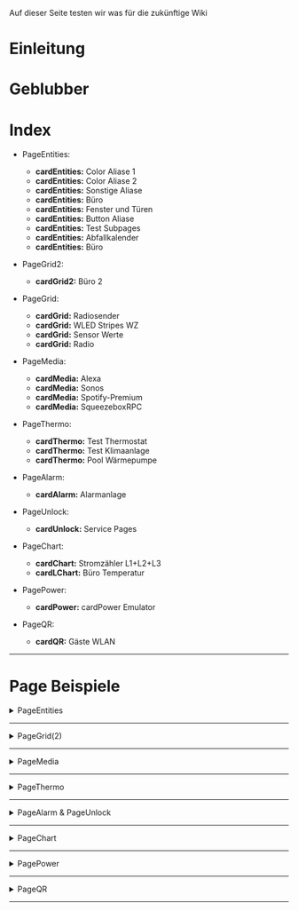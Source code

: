 Auf dieser Seite testen wir was für die zukünftige Wiki

# Einleitung
  
  
  
# Geblubber


# **Index**  
  
* PageEntities:
  * **cardEntities:** Color Aliase 1
  * **cardEntities:** Color Aliase 2
  * **cardEntities:** Sonstige Aliase
  * **cardEntities:** Büro
  * **cardEntities:** Fenster und Türen
  * **cardEntities:** Button Aliase
  * **cardEntities:** Test Subpages
  * **cardEntities:** Abfallkalender
  * **cardEntities:** Büro  

* PageGrid2:
  * **cardGrid2:** Büro 2

* PageGrid:
  * **cardGrid:** Radiosender
  * **cardGrid:** WLED Stripes WZ
  * **cardGrid:** Sensor Werte
  * **cardGrid:** Radio

* PageMedia:
  * **cardMedia:** Alexa
  * **cardMedia:** Sonos
  * **cardMedia:** Spotify-Premium
  * **cardMedia:** SqueezeboxRPC

* PageThermo:
  * **cardThermo:** Test Thermostat
  * **cardThermo:** Test Klimaanlage
  * **cardThermo:** Pool Wärmepumpe

* PageAlarm:
  * **cardAlarm:** Alarmanlage  

* PageUnlock:
  * **cardUnlock:** Service Pages

* PageChart:
  * **cardChart:** Stromzähler L1+L2+L3
  * **cardLChart:** Büro Temperatur

* PagePower:
  * **cardPower:** cardPower Emulator
  
* PageQR:  
  * **cardQR:** Gäste WLAN 
  
  
***  
  
  
# Page Beispiele  
  
<details>
  <summary>PageEntities</summary> 
## Card
  
<PLATZHALTER PICTURE>
  
``` 

```  
  
## Card
  
<PLATZHALTER PICTURE>
  
``` 

```  
  
## Card
  
<PLATZHALTER PICTURE>
  
``` 

```  
  
## Card
  
<PLATZHALTER PICTURE>
  
``` 

```  
  
## Card
  
<PLATZHALTER PICTURE>
  
``` 

```  
  
## Card
  
<PLATZHALTER PICTURE>
  
``` 

```  
  
## Card
  
<PLATZHALTER PICTURE>
  
``` 

```  
  
## Card
  
<PLATZHALTER PICTURE>
  
``` 

```  
  
## Card
  
<PLATZHALTER PICTURE>
  
``` 

```  
  
## Card
  
<PLATZHALTER PICTURE>
  
``` 

```  

</details>  
  
***  
  
<details>
  <summary>PageGrid(2)</summary> 
  
## CardGrid für Sensorwerte  
  
![](https://user-images.githubusercontent.com/102996011/216006611-32155c9c-84ba-48eb-8b07-2485d80eb99b.png)  
  
``` 
let SensorGrid = <PageGrid>{
    'type': 'cardGrid',
    'heading': 'Sensor Werte',
    'useColor': true,
    'items': [
        <PageItem>{ id: 'alias.0.NSPanel_1.TestTemperatur', name: 'Außentemp. °C', offColor: MSRed, onColor: MSGreen, useValue: true, colorScale: {'val_min': -20, 'val_max': 40, 'val_best': 20} },
        <PageItem>{ id: 'alias.0.NSPanel_1.TestFeuchtigkeit', name: 'Luftfeuchte %', offColor: MSYellow, onColor: MSYellow , useValue: true, colorScale: {'val_min': 0, 'val_max': 100, 'val_best': 65} },
        <PageItem>{ id: 'alias.0.NSPanel_1.Taupunkt', name: 'Taupunkt °C', offColor: MSRed, onColor: MSGreen, useValue: true, colorScale: {'val_min': -20, 'val_max': 40, 'val_best': 20} },
        <PageItem>{ id: 'alias.0.NSPanel_1.UV_Index', name: 'UV Index', offColor: White , onColor: White, useValue: true, colorScale: {'val_min': 0, 'val_max': 12} },
        <PageItem>{ id: 'alias.0.NSPanel_1.Windstaerke', name: 'Windstärke bft', offColor: White , onColor: White, useValue: true, colorScale: {'val_min': 0, 'val_max': 9} },
        <PageItem>{ id: 'alias.0.NSPanel_1.Luftdruck', name: 'Luftdruck hPa', offColor: White , onColor: White, useValue: true, colorScale: {'val_min': 950, 'val_max': 1050, 'val_best': 1013} },
    ]};
```
  
## Card
  
<PLATZHALTER PICTURE>
  
``` 

```  
  
## Card
  
<PLATZHALTER PICTURE>
  
``` 

```  
  
## Card
  
<PLATZHALTER PICTURE>
  
``` 

```  
  
## Card
  
<PLATZHALTER PICTURE>
  
``` 

```  
</details>  
  
***
    
<details>
  <summary>PageMedia</summary> 
## Card
  
<PLATZHALTER PICTURE>
  
``` 

```  
  
## Card
  
<PLATZHALTER PICTURE>
  
``` 

```  
  
## Card
  
<PLATZHALTER PICTURE>
  
``` 

```  
  
## Card
  
<PLATZHALTER PICTURE>
  
``` 

```  
</details>  
  
***  
  
<details>
  <summary>PageThermo</summary> 
## Card
  
<PLATZHALTER PICTURE>
  
``` 

```  
  
## Card
  
<PLATZHALTER PICTURE>
  
``` 

```  
  
## Card
  
<PLATZHALTER PICTURE>
  
``` 

```  
</details>  
  
***
    
<details>
  <summary>PageAlarm & PageUnlock</summary> 
## Card
  
<PLATZHALTER PICTURE>
  
``` 

```  
  
## Card
  
<PLATZHALTER PICTURE>
  
``` 

```  
</details>  
  
***  
  
<details>
  <summary>PageChart</summary> 
## Card
  
<PLATZHALTER PICTURE>
  
``` 

```  
  
## Card
  
<PLATZHALTER PICTURE>
  
``` 

```  
</details>  
  
***  
  
<details>
  <summary>PagePower</summary> 
## Card
  
<PLATZHALTER PICTURE>
  
``` 

```  
</details>  
  
***  
  
<details>
  <summary>PageQR</summary> 
## Card
  
<PLATZHALTER PICTURE>
  
``` 

```  
</details>  
  
***

